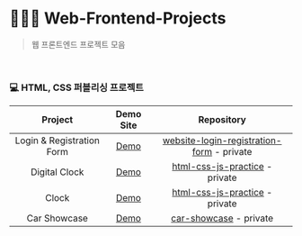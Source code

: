 # 👨🏻‍💻 Web-Frontend-Projects

> 웹 프론트엔드 프로젝트 모음

<br/>

### 💻 HTML, CSS 퍼블리싱 프로젝트


|          Project          |                               Demo Site                                |                                                 Repository                                                  |
|:-------------------------:|:----------------------------------------------------------------------:|:-----------------------------------------------------------------------------------------------------------:|
| Login & Registration Form | [Demo](https://clinquant-klepon-d532f9.netlify.app) | [website-login-registration-form](https://github.com/jaeseongDev/website-login-registration-form) - private |
|       Digital Clock       | [Demo](https://snazzy-gumption-97bc92.netlify.app) |            [html-css-js-practice](https://github.com/jaeseongDev/html-css-js-practice) - private            |
|           Clock           | [Demo](https://marvelous-daifuku-1e84f2.netlify.app) |            [html-css-js-practice](https://github.com/jaeseongDev/html-css-js-practice) - private            |
|       Car Showcase        | [Demo](https://car-showcase-sage-eight.vercel.app/) |            [car-showcase](https://github.com/jaeseongDev/car-showcase) - private            |

<br/>




